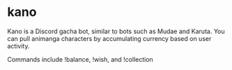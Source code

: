 # kano

Kano is a Discord gacha bot, similar to bots such as Mudae and Karuta. You can pull animanga characters by accumulating currency based on user activity. 

Commands include !balance, !wish, and !collection
